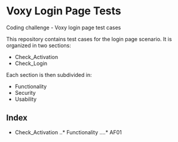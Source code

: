 # Voxy Login Page Tests
Coding challenge - Voxy login page test cases

This repository contains test cases for the login page scenario. It is organized in two sections:
* Check_Activation
* Check_Login

Each section is then subdivided in:
* Functionality
* Security
* Usability

## Index

* Check_Activation
..* Functionality
....* AF01
